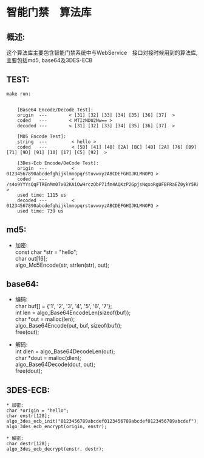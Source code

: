 # 智能门禁　算法库  

## 概述:  
  这个算法库主要包含智能门禁系统中与WebService　接口对接时候用到的算法库,主要包括md5, base64及3DES-ECB
  


## TEST:  
	make run:  
	
	
		[Base64 Encode/Decode Test]:
		origin  ---        < [31] [32] [33] [34] [35] [36] [37]  >
		coded   ---        < MTIzNDU2Nw== >
		decoded ---        < [31] [32] [33] [34] [35] [36] [37]  >

		[MD5 Encode Test]:
		string  ---         < hello >
		coded   ---         < [5D] [41] [40] [2A] [BC] [4B] [2A] [76] [B9] [71] [9D] [91] [10] [17] [C5] [92]  >

		[3Des-Ecb Encode/DeCode Test]:
		origin  ---         < 01234567890abcdefghijklmnopqrstuvwxyzABCDEFGHIJKLMNOPQ >
		coded   ---         < /s4o9YYYsQqFTREnMm07x02KAiOwHrczObP71fm4AQKzP2GpjsNqxoRgUFBFRaEZ0ykY5REK5Ik= >
		used time: 1115 us
		decoded ---         < 01234567890abcdefghijklmnopqrstuvwxyzABCDEFGHIJKLMNOPQ >
		used time: 739 us
  
## md5:  
  * 加密:  
  const char *str = "hello";  
  char out[16];  
  algo_Md5Encode(str, strlen(str), out);  
  
  
## base64:  
  * 编码:  
    char buf[] = {'1', '2', '3', '4', '5', '6', '7'};  
    int len = algo_Base64EncodeLen(sizeof(buf));  
    char *out = malloc(len);  
    algo_Base64Encode(out, buf, sizeof(buf));  
    free(out);  

  * 解码:  
    int dlen = algo_Base64DecodeLen(out);  
    char *dout = malloc(dlen);  
    algo_Base64Decode(dout, out);  
    free(dout);  
    
  
## 3DES-ECB: 
	* 加密:  
	char *origin = "hello";  
	char enstr[128];  
	algo_3des_ecb_init("0123456789abcdef0123456789abcdef0123456789abcdef");  
	algo_3des_ecb_encrypt(origin, enstr);  

	* 解密:  
	char destr[128];  
	algo_3des_ecb_decrypt(enstr, destr);  

	


